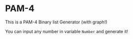 # PAM-4
<p>This is a PAM-4 Binary list Generator (with graph!)</p>
<p>You can input any number in variable <code>Number</code> and generate it!</p>
